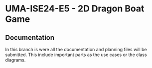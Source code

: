# UMA-ISE24-E5 - 2D Dragon Boat Game

## Documentation

In this branch is were all the documentation and planning files will be submitted. This include important parts as the use cases or the class diagrams.
